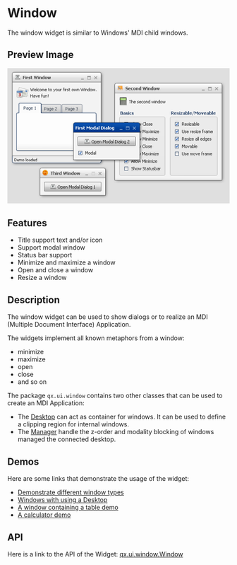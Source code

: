 # Window

The window widget is similar to Windows' MDI child windows.

## Preview Image

![window.png](window.png)

## Features

- Title support text and/or icon
- Support modal window
- Status bar support
- Minimize and maximize a window
- Open and close a window
- Resize a window

## Description

The window widget can be used to show dialogs or to realize an MDI (Multiple
Document Interface) Application.

The widgets implement all known metaphors from a window:

- minimize
- maximize
- open
- close
- and so on

The package `qx.ui.window` contains two other classes that can be used to create
an MDI Application:

- The [Desktop](apps://apiviewer/#qx.ui.window.Desktop) can act as container for
  windows. It can be used to define a clipping region for internal windows.
- The [Manager](apps://apiviewer/#qx.ui.window.Manager) handle the z-order and
  modality blocking of windows managed the connected desktop.

## Demos

Here are some links that demonstrate the usage of the widget:

- [Demonstrate different window types](apps://demobrowser/#widget~Window.html)
- [Windows with using a Desktop](apps://demobrowser/#widget~Desktop.html)
- [A window containing a table demo](apps://demobrowser/#table~Table.html)
- [A calculator demo](apps://demobrowser/#showcase~Calculator.html)

## API

Here is a link to the API of the Widget:
[qx.ui.window.Window](apps://apiviewer/#qx.ui.window.Window)
